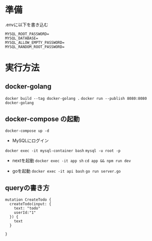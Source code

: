 # 準備
.envに以下を書き込む
```
MYSQL_ROOT_PASSWORD=
MYSQL_DATABASE=
MYSQL_ALLOW_EMPTY_PASSWORD=
MYSQL_RANDOM_ROOT_PASSWORD=
```

# 実行方法
## docker-golang
`docker build --tag docker-golang .`
`docker run --publish 8080:8080 docker-golang`

## docker-compose の起動
`docker-compose up -d`

- MySQLにログイン

`docker exec -it mysql-container bash`
`mysql -u root -p`

- nextを起動
`docker exec -it app sh`
`cd app && npm run dev`

- goを起動
`docker exec -it api bash`
`go run server.go`

## queryの書き方
```
mutation CreateTodo {
  createTodo(input: {
    text: "todo"
    userId:"1"
  }) {
    text
  }
  
}
```
